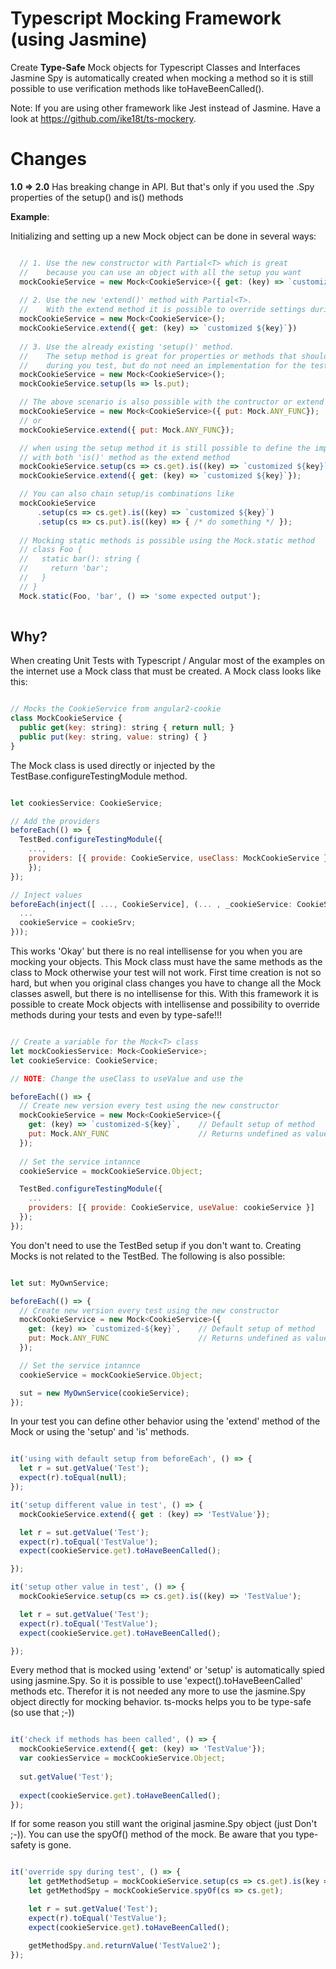# Typescript Mocking Framework (using Jasmine)

Create **Type-Safe** Mock objects for Typescript Classes and Interfaces
Jasmine Spy is automatically created when mocking a method so it is still possible to use verification methods like toHaveBeenCalled().

Note: If you are using other framework like Jest instead of Jasmine. Have a look at https://github.com/ike18t/ts-mockery.

# Changes

**1.0 => 2.0** Has breaking change in API. But that's only if you used the .Spy properties of the setup() and is() methods

**Example**:

Initializing and setting up a new Mock object can be done in several ways:

```javascript

  // 1. Use the new constructor with Partial<T> which is great
  //    because you can use an object with all the setup you want
  mockCookieService = new Mock<CookieService>({ get: (key) => `customized ${key}`});
  
  // 2. Use the new 'extend()' method with Partial<T>.
  //    With the extend method it is possible to override settings during tests
  mockCookieService = new Mock<CookieService>();
  mockCookieService.extend({ get: (key) => `customized ${key}`})
 
  // 3. Use the already existing 'setup()' method.
  //    The setup method is great for properties or methods that should be availble
  //    during you test, but do not need an implementation for the test to run.
  mockCookieService = new Mock<CookieService>();
  mockCookieService.setup(ls => ls.put);

  // The above scenario is also possible with the contructor or extend using the Mock.ANY_FUNC
  mockCookieService = new Mock<CookieService>({ put: Mock.ANY_FUNC});
  // or
  mockCookieService.extend({ put: Mock.ANY_FUNC}); 

  // when using the setup method it is still possible to define the implementation
  // with both 'is()' method as the extend method
  mockCookieService.setup(cs => cs.get).is((key) => `customized ${key}`);
  mockCookieService.extend({ get: (key) => `customized ${key}`});

  // You can also chain setup/is combinations like
  mockCookieService
      .setup(cs => cs.get).is((key) => `customized ${key}`)
      .setup(cs => cs.put).is((key) => { /* do something */ });
  
  // Mocking static methods is possible using the Mock.static method
  // class Foo {
  //   static bar(): string {
  //     return 'bar';
  //   }
  // }
  Mock.static(Foo, 'bar', () => 'some expected output');
 
```

## Why?

When creating Unit Tests with Typescript / Angular most of the examples on the internet use a Mock class that must be
created. A Mock class looks like this:

```javascript

// Mocks the CookieService from angular2-cookie
class MockCookieService {
  public get(key: string): string { return null; }
  public put(key: string, value: string) { }
}

```

The Mock class is used directly or injected by the TestBase.configureTestingModule method.

```javascript

let cookiesService: CookieService;

// Add the providers
beforeEach(() => {
  TestBed.configureTestingModule({
    ...,
    providers: [{ provide: CookieService, useClass: MockCookieService }]
    });
});

// Inject values
beforeEach(inject([ ..., CookieService], (... , _cookieService: CookieService) => {
  ...
  cookieService = cookieSrv;
}));
```

This works 'Okay' but there is no real intellisense for you when you are mocking your objects.
This Mock class must have the same methods as the class to Mock otherwise your test will not work. First time
creation is not so hard, but when you original class changes you have to change all the Mock classes aswell, but there
is no intellisense for this. With this framework it is possible to create Mock objects with intellisense and possibility to
override methods during your tests and even by type-safe!!!

```javascript

// Create a variable for the Mock<T> class
let mockCookiesService: Mock<CookieService>;
let cookieService: CookieService;

// NOTE: Change the useClass to useValue and use the

beforeEach(() => {
  // Create new version every test using the new constructor
  mockCookieService = new Mock<CookieService>({
    get: (key) => `customized-${key}`,    // Default setup of method
    put: Mock.ANY_FUNC                    // Returns undefined as value
  });
  
  // Set the service intannce
  cookieService = mockCookieService.Object;

  TestBed.configureTestingModule({
    ...
    providers: [{ provide: CookieService, useValue: cookieService }]
  });
});

```

You don't need to use the TestBed setup if you don't want to. Creating Mocks is not related
to the TestBed. The following is also possible:

```javascript

let sut: MyOwnService;

beforeEach(() => {
  // Create new version every test using the new constructor
  mockCookieService = new Mock<CookieService>({
    get: (key) => `customized-${key}`,    // Default setup of method
    put: Mock.ANY_FUNC                    // Returns undefined as value
  });

  // Set the service intannce
  cookieService = mockCookieService.Object;

  sut = new MyOwnService(cookieService);
});

```

In your test you can define other behavior using the 'extend' method of the Mock<T> or using the 'setup' and 'is' methods.

```javascript

it('using with default setup from beforeEach', () => {
  let r = sut.getValue('Test');
  expect(r).toEqual(null);
});

it('setup different value in test', () => {
  mockCookieService.extend({ get : (key) => 'TestValue'});

  let r = sut.getValue('Test');
  expect(r).toEqual('TestValue');
  expect(cookieService.get).toHaveBeenCalled();

});

it('setup other value in test', () => {
  mockCookieService.setup(cs => cs.get).is((key) => 'TestValue');

  let r = sut.getValue('Test');
  expect(r).toEqual('TestValue');
  expect(cookieService.get).toHaveBeenCalled();

});

```

Every method that is mocked using 'extend' or 'setup' is automatically spied using jasmine.Spy. So it is possible to use 'expect().toHaveBeenCalled' methods etc. Therefor it is not needed any more to use the jasmine.Spy object directly for mocking behavior.
ts-mocks helps you to be type-safe (so use that ;-))

```javascript

it('check if methods has been called', () => {
  mockCookieService.extend({ get: (key) => 'TestValue'});
  var cookiesService = mockCookieService.Object;
  
  sut.getValue('Test');
  
  expect(cookieService.get).toHaveBeenCalled();
});

```

If for some reason you still want the original jasmine.Spy object (just Don't ;-)).
You can use the spyOf() method of the mock. Be aware that you type-safety is gone.

```javascript

it('override spy during test', () => {
    let getMethodSetup = mockCookieService.setup(cs => cs.get).is(key => 'TestValue');
    let getMethodSpy = mockCookieService.spyOf(cs => cs.get);

    let r = sut.getValue('Test');
    expect(r).toEqual('TestValue');
    expect(cookieService.get).toHaveBeenCalled();

    getMethodSpy.and.returnValue('TestValue2');
});

```
